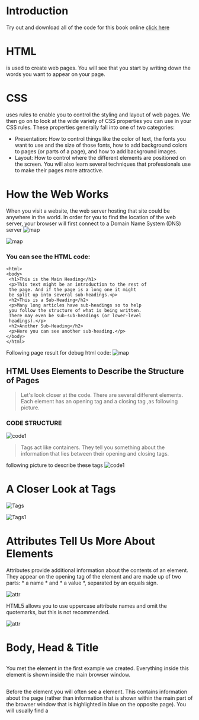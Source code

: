 # Introduction

Try out and download all of the code for this book online [click here](http://www.htmlandcssbook.com/code/)

# HTML
is used to create web pages. You will see that you start by writing down the words you want to appear on your page.

# CSS
uses rules to enable you to control the styling and layout of web pages. 
We then go on to look at the wide variety of CSS properties you can use in your CSS rules. These properties generally fall into one of two categories:
* Presentation: How to control things like the color of text, the fonts you want to use and the size of those fonts, how to add background colors to pages (or parts of a page), and how to add background images.
* Layout: How to control where the different elements are positioned on the screen. You will also learn several techniques that professionals use to make their pages more attractive.

# How the Web Works

When you visit a website, the web server hosting that site could be anywhere in the world. In order for you to find the location of the web server, your browser will first connect to a Domain Name System (DNS) server
![map](map.PNG)

![map](map1.PNG)

###  You can see the HTML code:
```
<html>
<body>
 <h1>This is the Main Heading</h1>
 <p>This text might be an introduction to the rest of
 the page. And if the page is a long one it might
 be split up into several sub-headings.<p>
 <h2>This is a Sub-Heading</h2>
 <p>Many long articles have sub-headings so to help
 you follow the structure of what is being written.
 There may even be sub-sub-headings (or lower-level
 headings).</p>
 <h2>Another Sub-Heading</h2>
 <p>Here you can see another sub-heading.</p>
</body>
</html>

```
Following page result for debug html code:
![map](HtmlCode.PNG)


## HTML Uses Elements to Describe the Structure of Pages

>Let's look closer at the code.
There are several different elements. Each
element has an opening tag and a closing tag ,as following picture.


### CODE STRUCTURE
![code1](code1.PNG)

>Tags act like containers. They tell you
something about the information that lies
between their opening and closing tags.

 following picture to describe these tags 
![code1](code1.1.PNG)

# A Closer Look at Tags
![Tags](Tags.PNG)


![Tags1](Tags1.PNG)

# Attributes Tell Us More About Elements

Attributes provide additional information about the contents of an element. They appear on the opening tag of the element and are made up of two parts: * a name * and * a value *, separated by an equals sign.

![attr](attrib.PNG)

HTML5 allows you to use uppercase attribute names and omit the quotemarks, but this is not recommended.

![attr](attrib1.PNG)

# Body, Head & Title

## <body>
 You met the <body> element in the first example we created. Everything inside this element is shown inside the main browser window.
## <head>
  Before the <body> element you will often see a <head> element. This contains information about the page (rather than information that is shown within the main part of the browser window that is highlighted in blue on the opposite page). You will usually find a <title> element inside the <head> element.
## <title>
 The contents of the <title> element are either shown in the top of the browser, above where you usually type in the URL of the page you want to visit, or on the tab for that page (if your browser uses tabs to allow you to view multiple pages at the same time).

 following you can see code Html and result page and discription for the result page:

 ![exp](example.PNG)

![exp](example1.PNG)

![des](description.PNG)

# ExtraMarkup

* Specifying different versions of HTML
* Identifying and grouping elements
* Comments, meta information and iframes
# DOCTYPES 
DOCTYPES tell browsers which version of HTML you are using.

![doc](doctype.PNG)

# Comments in HTML
You can add comments to your code between the <!-- and --> markers.

![comment](com.PNG)

# ID Attribute && Class Attribute

The id and class attributes allow you to identify particular elements.
id always used to specific element.
class ucually used for group of element.

ID example:

![id](id.PNG)


class example:

![class](class.PNG)

# Block Elements

Some elements will always appear to start on a new line in the browser window. These are known as block level elements. 
>Examples of block elements are <h1>, <p>, <ul>, and <li>

![block](block.PNG)

# Inline Elements

tml Some elements will always appear to continue on the same line as their neighbouring elements. These are known as inline elements. 
Examples of inline elements are <a>, <b>, <em>, and <img>.

![inline](inline.PNG)

# Grouping Text & Elements In a Block

# <div> 
The <div> element allows you to group a set of elements together
in one block-level box.

![div](div.PNG)

# <span> 
The <span> element acts like an inline equivalent of the <div> element. It is used to either:

 1. Contain a section of text where there is no other suitable element to differentiate it from its surrounding text. 
 2. Contain a number of inline elements

![span](span.PNG)

# <iframes> 

cut windows into your web pages through which other pages can be displayed.

An iframe is created using the <iframe> element. There are a few attributes that you will need to know to use it:

### src
 The src attribute specifies the URL of the page to show in the frame.
### height 
 The height attribute specifies the height of the iframe in pixels. 
### width
  The width attribute specifies the width of the iframe in pixels.

### scrolling
The scrolling attribute will not be supported in HTML5. In HTML 4 and XHTML, it indicates whether the iframe should have scrollbars or not. This is important if the page inside the iframe is larger than the space you have allowed for it (using the height and width attributes).

### frameborder 
The frameborder attribute will not be supported in HTML5. In HTML 4 and XHTML, it indicates whether the frame should have a border or not. A value of 0 indicates that no border should be shown. A value of 1 indicates that a border should be shown.

### seamless
In HTML5, a new attribute called seamless can be applied to an iframe where scrollbars are not desired. The seamless attribute (like some other new HTML5 attributes) does not need a value, but you will often see authors give it a value of seamless.

![ifram](iframe.PNG) 

# <meta>
The <meta> element lives inside the <head> element and contains information about that web page. It is not visible to users but fulfills a number of purposes such as telling search engines about your page, who created it, and whether or not it is time sensitive. (If the page is time sensitive, it can be set to expire.) The <meta> element is an empty element so it does not have a closing tag. It uses attributes to carry the information.

The value of the name attribute can be anything you want it to be. Some defined values for this attribute that are commonly used are: 

### description 
This contains a description of the page. This description is commonly used by search engines to understand what the page is about and should be a maximum of 155 characters. Sometimes it is also displayed in search engine results. 

### keywords 
This contains a list of commaseparated words that a user might search on to find the page. In practice, this no longer has any noticeable effect on how search engines index your site.

### robots 
This indicates whether search engines should add this page to their search results or not. A value of noindex can be used if this page should not be added. A value of nofollow can be used if search engines should add this page in their results but not any pages that it links to.

### author 
This defines the author of the web page.
### pragma 
This prevents the browser from caching the page.
### expires
 Because browsers often cache the content of a page, the expires option can be used to indicate when the page should expire (and no longer be cached). Note that the date must be specified in the format shown.

![meta](meta.PNG) 

###  Escape characters 
are used to include special characters in your pages such as <, >, and ©.

# HTML5 Layout

#### HTML5 is introducing a new set of elements that help define the structure of a page.


### Traditional HTML Layouts

>For a long time, web page authors used <div> elements to group together related elements on the page (such as the elements that form a header, an article, footer or sidebar). Authors used class or id attributes to indicate the role of the <div> element in the structure of the page.

![trad](trad.PNG) 

### New Html5 Layout Elements

>HTML5 introduces a new set of elements that allow you to divide up the parts of a page. The names of these elements indicate the kind of content you will find in them. They are still subject to change, but that has not stopped many web page authors using them already.

![trad](trad1.PNG) 

# Headers & Footers
## <header> <footer>

>The <header> and <footer> elements can be used for:

 >* The main header or footer that appears at the top or bottom of every page on the site. 
 
>* A header or footer for an individual <article> or <section> within the page.

![HeFo](headFoot.PNG) 

# Navigation
## <nav>
>The <nav> element is used to contain the major navigational
blocks on the site such as the primary site navigation.

![nav](nav.PNG)

# Articles
## <article>

The <article> element acts as a container for any section of a page that could stand alone and potentially be syndicated.

![art](art.PNG)

# Article
## <aside>
>When the <aside> element is used inside an <article> element, it should contain information that is related to the article but not essential to its overall meaning. For example, a pullquote or glossary might be considered as an aside to the article it relates to.

![aside](aside.PNG)

# Sections
## <section>

>The <section> element groups related content together, and typically each section would have its own heading.

>The <section> element should not be used as a wrapper for the entire page (unless the page only contains one distinct piece of content). If you want a containing element for the entire page, that job is still best left to the <div> element.

![sect](section.PNG)

# Heading Groups
## <hgroup>

> This element has had a mixed reception. When it was first proposed by the people developing HTML5, there were some complaints and it was withdrawn from the HTML5 proposals. However, some people changed their minds and it has been added it back into the language. Some developers do not like the use of the <hgroup> element, and prefer to place a subtitle inside a <p> element (using an attribute to indicate that it is a subheading). Some suggest that it is of little use other than as a styling hook. It has, however, been popular with those developers who believe that it is useful to group together the primary heading and the subheading (as both can be integral parts of a heading).

![Ghead](Ghead.PNG)

# Figures
## <figure> <figcaption>

>It is important to note that the article should still make sense if the content of the <figure> element were moved (to another part of the page, or even to a different page altogether). 

>For this reason, it should only be used when the content simply references the element (and not for something that is absolutely integral to the flow of a page). Examples of usage include:(Images,Videos ,Graphs...etc)

![fig](fig.PNG)

# Process & Design

#### It's important to understand who your target audience is, why they would come to your site, what information they want to find and when they are likely to return.

It can be helpful to ask some questions about the people you would expect to be interested in the subject of your site, and these following qustion is for individuals or company to detremine how you should built you web page.

#### Target Audience: individuals
● What is the age range of your target audience?

● Will your site appeal to more women or men? What is the mix?

● Which country do your visitors live in?

● Do they live in urban or rural areas?

● What is the average income of visitors?

● What level of education do they have?

● What is their marital or family status?

● What is their occupation?

● How many hours do they work per week?

● How often do they use the web?

● What kind of device do they use to access the web?

#### Target Audience: Companies

● What is the size of the company or relevant department?

● What is the position of people in the company who visit your site?

● Will visitors be using the site for themselves or for someone else?

● How large is the budget they control?

# Why People Visit YOUR Website

#### Now that you know who your visitors are, you need to consider why they are coming. While some people will simply chance across your website, most will visit for a specific reason.

To help determine why people are coming to your website,
there are two basic categories of questions you can ask:

1: The first attempts to discover the underlying *motivations* for
why visitors come to the site. 

2: The second examines the specific *goals* of the visitors.
These are the triggers making them come to the site now.


### Key Motivations
● Are they looking for general entertainment or do they need to achieve a specific goal?

● If there is a specific goal, is it a personal or professional
one?

● Do they see spending time on this activity as essential or a
luxury?

### Key Information
 ● Will visitors be familiar with your subject area / brand or do you need to introduce yourself?

  ● Will they be familiar with the product / service / information you are covering or do they need background information on it?

   ● What are the most important features of what you are offering?

   ● What is special about what you offer that differentiates you from other sites that offer something similar? 
   
   ● Once people have achieved the goal that sent them to your site, are there common questions people ask about this subject area?


# How Often People Will Visit Your Site

Some sites benefit from being updated more frequently than others. Some information (such as news) may be constantly changing, while
other content remains relatively static.

Here are some questions to help you decide how often to update your website content...
# Goods / Services 

● How often do the same people return to purchase from you? 

● How often is your stock updated or your service changed?
 # Information 
 ● How often is the subject updated? 

● What percentage of your visitors would return for regular updates on the subject, compared with those who will just need the information once?


# Site Maps
Now that you know what needs to appear on your site, you can start to organize the information into sections or pages.

# Example Site Map

![mapDes](mapDes.PNG)

# wireframes
>A wireframe is a simple sketch of the key
information that needs to go on each page of a
site. It shows the hierarchy of the information
and how much space it might require

The wireframes make design easier because you know what information needs to appear on which page before considering how the the page should look. It can be very helpful to show the wireframes of a site to a client before showing them a design. It enables the client to ensure the site has all the functions and information it needs to offer.

### Example Wireframe
![wireframe](wireframe.PNG)

# Getting your message across using design

### The primary aim of any kind of visual design is to communicate. Organizing and prioritizing information on a page helps users understand its importance and what order to read it in.

#### CONTENT
 Web pages often have a lot of information to communicate. For example, the pages of online newspapers will have information that does not appear on every page of the print equivalent:

● A masthead or logo 

● Links to navigate the site

● Links to related content and other popular articles

● Login or membership options

● Ability for users to comment

● Copyright information

● Links to privacy policies,terms and conditions,advertising information, RSSfeeds, subscription options

>With so much on the page, the designer needs to *organize* and *prioritize* the information to communicate their message and help users find what they're looking for.

## Prioritizing
 If everything on a page appeared in the same style, it would be much harder to understand. (Key messages would not stand out.) 

 By making parts of the page look **distinct **from surrounding content, designers draw attention to (or away from) those items.

 Designers create something known as a** visual hierarchy** to help users focus on the key messages that will draw people's attention, and then guide them to subsequent messages. 
 
 # Organizing 
 **Grouping ** together related content into ** blocks or chunks** makes the page look simpler (and easier to understand). Users should be able to identify the purpose of each block without processing each individual item. By presenting certain types of information in a **similar ** visual style (such as using the same style for all buttons or all links), users will learn to associate that style with a particular type of content.

> Let's look at an example of how design can be used to effectively communicate the services of a company.

![visual](visualD.PNG)
 
 # Visual hierarchy

### Most web users do not read entire pages. Rather, they skim to find information. You can use contrast to create a visual hierarchy that gets across your key message and helps users find what they are looking for.
 
 # SIZE
 Larger elements will grab users' attention first. For this reason it is a good idea to make headings and key points relatively large.
 
 ![size](size.PNG)
 
 # COLOR 
 Foreground and background color can draw attention to key messages. Brighter sections tend to draw users' attention first. 
 
 ![color](color.PNG)
 
 # Style
 An element may be the same size and color as surrounding content but have a different style applied to it to make it stand out
 
 ![style](style.PNG)
 
 # Images
 Images create a high visual contrast and often attract the eye first. They can be used to draw attention to a specific message within the page. In some cases, the right image can succinctly reveal more than an entire page of text.
 
 ![imge](imge.PNG)
 
 
 # JAVASCRIPT & JQUERY
  
 This book explains how JavaScript can be used in browsers to make websites more interactive, interesting, and user-friendly. You will also learn about jQuery because it makes writing JavaScript a lot easier.
 ![jsintro](jsintro.PNG)
 
## How JavaScript Makes Web Pages More Interactive

1 ACCESS CONTENT
 You can use JavaScript to select any element, attribute, or text from an HTML page. 
 
 2 MODIFY CONTENT
You can use JavaScript to add elements, attributes, and text to the page, or remove them. 
 
 3 PROGRAM RULES
You can specify a set of steps for the browser to follow (like a recipe), which allows it to access or change the content of a page
 
 4 REACT TO EVENTS 

 You can specify that a script should run when a specific event has occurred. 
 
 # The ABC of Programming
 
 >Before you learn how to read and write the JavaScript language itself, you need to become familiar with some key concepts in computer programming. They will be covered in three sections:
 ![abc](abc.PNG)
 
 # What Is A Script And How Do I Create One?
 
 >A script is a series of instructions that a computer can follow to achieve a goal. You could compare scripts to any of the following: 
 
 #### RECIPES
 By following the instructions in a recipe, one-by-one in the order set out, cooks can create a dish they have never made before.
 
 ##### WRITING A SCRIPT 
 
 > To write a script, you need to first state your goal and then list the tasks that need to be completed in order to achieve it.
 
### Start with the big picture of what
you want to achieve, and break that down into smaller steps.
 
1. DEFINE THE GOAL 
 First, you need to define the task you want to achieve. You can think of this as a puzzle for the computer to solve.
 
2. DESIGN THE SCRIPT
To design a script you split the goal out into a series of tasks that are going to be involved in solving this puzzle. This can be represented using a flowchart. You can then write down individual steps that the computer needs to perform in order to complete each individual task (and any information it needs to perform the task), rather like writing a recipe that it can follow.
 
3. CODE EACH STEP
Each of the steps needs to be written in a programming language that the computer understands. In our case, this is JavaScript.

![flow](flow.PNG)
 
 ![flow](flow1.PNG)
 
 >Each time the script runs, it might only use a subset of all the instructions.

 >Computers approach tasks in a different way than humans, so your instructions must let the computer solve the task prggrammatically.
 
> To approach writing a script, break down your goal into a series of tasks and then work out each step needed to complete that task (a flowchart can help). 
 
 # How Do Computers Fit In With The World Around Them
 
 ### COMPUTERS CREATE MODELS OF THE WORLD USING DATA
 
 
 ## OBJECTS (THINGS)
 In computer programming, each physical thing in the world can be represented as an object.
 
 #### Each object can have its own:
• Properties
• Events
• Methods
 
 PROPERTIES (CHARACTERISTICS)
Each property has a name and a value, and each of these name/value pairs tells you something about each individual instance of the object. 

 
 # EVENTS
In the real world, people interact with objects. These interactions can change the values of the properties in these objects. 
 
 #### WHAT DOES AN EVENT DO? 
 Programmers choose which events they respond to. When a specific event happens, that event can be used to trigger a specific section of the code. 
 Scripts often use different events to trigger different types of functionality. 
 So a script will state which events the programmer wants to respond to, and what part of the script should be run when each of those events occur. 
 
 # METHODS
Methods represent things people need to do with objects. They can retrieve or update the values of an object's properties. 
 
 #### WHAT DOES A METHOD DO? 
 The code for a method can contain lots of instructions that together represent one task. When you use a method, 
 you do not always need to know how it achieves its task; you just need to know how to ask the question and how
 to interpret any answers it gives you.
 
 
 # HOW HTML, CSS,& JAVASCRIPT FIT TOGETHER
 
 ![how](how.PNG)
 
 ## <HTML
 This is where the content of                         
the page lives. The HTML gives                        
the page structure and adds semantics.                
 
 ## {CSS}
 The CSS enhances the HTML
page with rules that state how
the HTML content is presented
(backgrounds, borders, box
dimensions, colors, fonts, etc.).
 
 ## JAVASCRIPT()
 This is where we can change
how the page behaves, adding
interactivity. We will aim to keep
as much of our JavaScript as
possible in separate files. 
 
 

 
 
 
 
 
 
